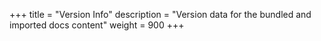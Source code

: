+++
title = "Version Info"
description = "Version data for the bundled and imported docs content"
weight = 900
+++
